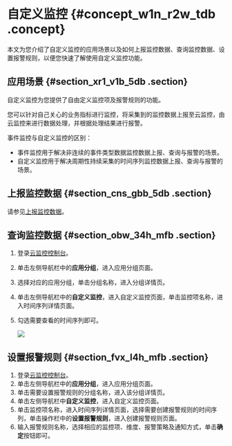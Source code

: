 # 自定义监控 {#concept_w1n_r2w_tdb .concept}

本文为您介绍了自定义监控的应用场景以及如何上报监控数据、查询监控数据、设置报警规则，以便您快速了解使用自定义监控功能。

## 应用场景 {#section_xr1_v1b_5db .section}

自定义监控为您提供了自由定义监控项及报警规则的功能。

您可以针对自己关心的业务指标进行监控，将采集到的监控数据上报至云监控，由云监控来进行数据处理，并根据处理结果进行报警。

事件监控与自定义监控的区别：

-   事件监控用于解决非连续的事件类型数据监控数据上报、查询与报警的场景。
-   自定义监控用于解决周期性持续采集的时间序列监控数据上报、查询与报警的场景。

## 上报监控数据 {#section_cns_gbb_5db .section}

请参见[上报监控数据](../../../../intl.zh-CN/用户指南/自定义监控/上报监控数据.md#)。

## 查询监控数据 {#section_obw_34h_mfb .section}

1.  登录[云监控控制台](https://cms-intl.console.aliyun.com)。
2.  单击左侧导航栏中的**应用分组**，进入应用分组页面。
3.  选择对应的应用分组，单击分组名称，进入分组详情页。
4.  单击左侧导航栏中的**自定义监控**，进入自定义监控页面，单击监控项名称，进入时间序列详情页面。
5.  勾选需要查看的时间序列即可。

    ![](http://static-aliyun-doc.oss-cn-hangzhou.aliyuncs.com/assets/img/6129/15604090431059_zh-CN.png)


## 设置报警规则 {#section_fvx_l4h_mfb .section}

1.  登录[云监控控制台](https://cms-intl.console.aliyun.com)。
2.  单击左侧导航栏中的**应用分组**，进入应用分组页面。
3.  单击需要设置报警规则的分组名称，进入该分组详情页。
4.  单击左侧导航栏中**自定义监控**，进入自定义监控页面。
5.  单击监控项名称，进入时间序列详情页面，选择需要创建报警规则的时间序列，单击操作栏中的**设置报警规则**，进入创建报警规则页面。
6.  输入报警规则名称，选择相应的监控项、维度、报警策略及通知方式，单击**确定**按钮即可。

